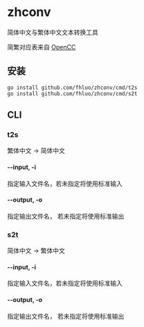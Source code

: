 # zhconv

简体中文与繁体中文文本转换工具

简繁对应表来自 [OpenCC](https://github.com/BYVoid/OpenCC)

## 安装

```shell
go install github.com/fhluo/zhconv/cmd/t2s
go install github.com/fhluo/zhconv/cmd/s2t
```

## CLI

### t2s

繁体中文 -> 简体中文

#### --input, -i

指定输入文件名，若未指定将使用标准输入

#### --output, -o

指定输出文件名， 若未指定将使用标准输出

### s2t

简体中文 -> 繁体中文

#### --input, -i

指定输入文件名，若未指定将使用标准输入

#### --output, -o

指定输出文件名， 若未指定将使用标准输出
